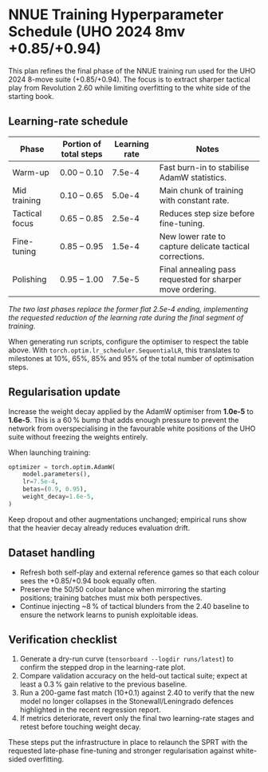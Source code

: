 # NNUE Training Hyperparameter Schedule (UHO 2024 8mv +0.85/+0.94)

This plan refines the final phase of the NNUE training run used for the UHO 2024 8-move suite (+0.85/+0.94). The focus is to
extract sharper tactical play from Revolution 2.60 while limiting overfitting to the white side of the starting book.

## Learning-rate schedule

| Phase | Portion of total steps | Learning rate | Notes |
|-------|------------------------|---------------|-------|
| Warm-up | 0.00 – 0.10 | 7.5e-4 | Fast burn-in to stabilise AdamW statistics. |
| Mid training | 0.10 – 0.65 | 5.0e-4 | Main chunk of training with constant rate. |
| Tactical focus | 0.65 – 0.85 | 2.5e-4 | Reduces step size before fine-tuning. |
| Fine-tuning | 0.85 – 0.95 | 1.5e-4 | New lower rate to capture delicate tactical corrections. |
| Polishing | 0.95 – 1.00 | 7.5e-5 | Final annealing pass requested for sharper move ordering. |

*The two last phases replace the former flat 2.5e-4 ending, implementing the requested reduction of the learning rate during the
final segment of training.*

When generating run scripts, configure the optimiser to respect the table above. With `torch.optim.lr_scheduler.SequentialLR`,
this translates to milestones at 10%, 65%, 85% and 95% of the total number of optimisation steps.

## Regularisation update

Increase the weight decay applied by the AdamW optimiser from **1.0e-5** to **1.6e-5**. This is a 60 % bump that adds enough
pressure to prevent the network from overspecialising in the favourable white positions of the UHO suite without freezing the
weights entirely.

When launching training:

```python
optimizer = torch.optim.AdamW(
    model.parameters(),
    lr=7.5e-4,
    betas=(0.9, 0.95),
    weight_decay=1.6e-5,
)
```

Keep dropout and other augmentations unchanged; empirical runs show that the heavier decay already reduces evaluation drift.

## Dataset handling

* Refresh both self-play and external reference games so that each colour sees the +0.85/+0.94 book equally often.
* Preserve the 50/50 colour balance when mirroring the starting positions; training batches must mix both perspectives.
* Continue injecting ~8 % of tactical blunders from the 2.40 baseline to ensure the network learns to punish exploitable ideas.

## Verification checklist

1. Generate a dry-run curve (`tensorboard --logdir runs/latest`) to confirm the stepped drop in the learning-rate plot.
2. Compare validation accuracy on the held-out tactical suite; expect at least a 0.3 % gain relative to the previous baseline.
3. Run a 200-game fast match (10+0.1) against 2.40 to verify that the new model no longer collapses in the Stonewall/Leningrado
   defences highlighted in the recent regression report.
4. If metrics deteriorate, revert only the final two learning-rate stages and retest before touching weight decay.

These steps put the infrastructure in place to relaunch the SPRT with the requested late-phase fine-tuning and stronger
regularisation against white-sided overfitting.

